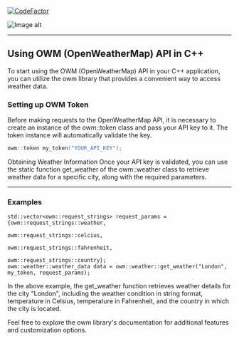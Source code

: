 [![CodeFactor](https://www.codefactor.io/repository/github/sxaxq/owm/badge)](https://www.codefactor.io/repository/github/sxaxq/owm)

![Image alt](https://github.com/sxaxq/owm/raw/master/images/OpenWeather.png)
<hr>

## Using OWM (OpenWeatherMap) API in C++
To start using the OWM (OpenWeatherMap) API in your C++ application, you can utilize the owm library that provides a convenient way to access weather data.

### Setting up OWM Token
Before making requests to the OpenWeatherMap API, it is necessary to create an instance of the owm::token class and pass your API key to it. The token instance will automatically validate the key.

```c++
owm::token my_token("YOUR_API_KEY");
```
Obtaining Weather Information
Once your API key is validated, you can use the static function get_weather of the owm::weather class to retrieve weather data for a specific city, along with the required parameters.

<hr>

### Examples

```c+++
std::vector<owm::request_strings> request_params = {owm::request_strings::weather, 
                                                    owm::request_strings::celcius, 
                                                    owm::request_strings::fahrenheit, 
                                                    owm::request_strings::country};
owm::weather::weather_data data = owm::weather::get_weather("London", my_token, request_params);
```
In the above example, the get_weather function retrieves weather details for the city "London", including the weather condition in string format, temperature in Celsius, temperature in Fahrenheit, and the country in which the city is located.

Feel free to explore the owm library's documentation for additional features and customization options.
